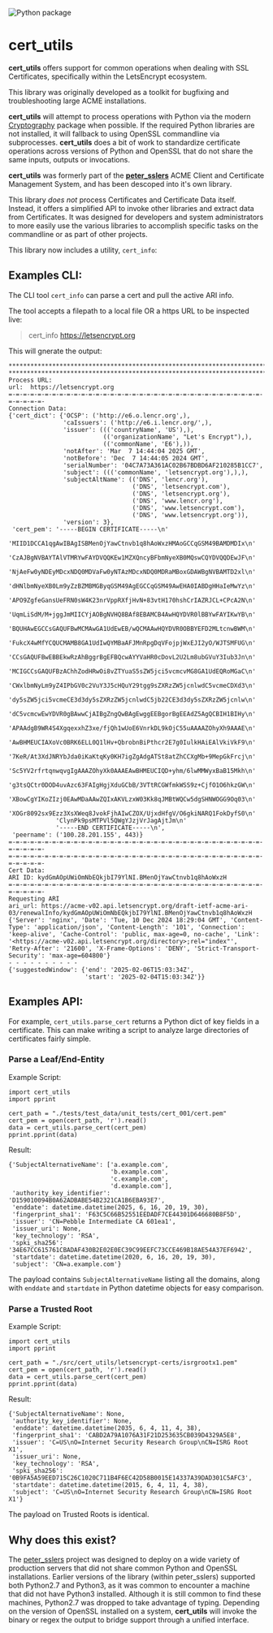 ![Python package](https://github.com/jvanasco/cert_utils/workflows/Python%20package/badge.svg)

cert_utils
==========

**cert_utils** offers support for common operations when dealing with SSL
Certificates, specifically within the LetsEncrypt ecosystem.

This library was originally developed as a toolkit for bugfixing and
troubleshooting large ACME installations.

**cert_utils** will attempt to process operations with Python via the modern
[Cryptography](https://cryptography.io/en/latest/) package when possible.
If the required Python libraries are not installed, it will fallback to using
OpenSSL commandline via subprocesses.  **cert_utils** does a bit of work to
standardize certificate operations across versions of Python and OpenSSL that
do not share the same inputs, outputs or invocations.

**cert_utils** was formerly part of the
**[peter_sslers](https://github.com/aptise/peter_sslers)** ACME Client and
Certificate Management System, and has been descoped into it's own library.

This library *does not* process Certificates and Certificate Data itself.
Instead, it offers a simplified API to invoke other libraries and extract data
from Certificates.  It was designed for developers and system administrators to
more easily use the various libraries to accomplish specific tasks on the
commandline or as part of other projects.

This library now includes a utility, `cert_info`:

Examples CLI:
-------------

The CLI tool `cert_info` can parse a cert and pull the active ARI info.

The tool accepts a filepath to a local file OR a https URL to be inspected live:

> cert_info https://letsencrypt.org

This will gnerate the output:

    ********************************************************************************
    ********************************************************************************
    Process URL:
    url:  https://letsencrypt.org
    =-=-=-=-=-=-=-=-=-=-=-=-=-=-=-=-=-=-=-=-=-=-=-=-=-=-=-=-=-=-=-=-=-=-=-=-=-=-=-=-
    Connection Data:
    {'cert_dict': {'OCSP': ('http://e6.o.lencr.org',),
                   'caIssuers': ('http://e6.i.lencr.org/',),
                   'issuer': ((('countryName', 'US'),),
                              (('organizationName', "Let's Encrypt"),),
                              (('commonName', 'E6'),)),
                   'notAfter': 'Mar  7 14:44:04 2025 GMT',
                   'notBefore': 'Dec  7 14:44:05 2024 GMT',
                   'serialNumber': '04C7A73A361AC02B67BDBD6AF210285B1CC7',
                   'subject': ((('commonName', 'letsencrypt.org'),),),
                   'subjectAltName': (('DNS', 'lencr.org'),
                                      ('DNS', 'letsencrypt.com'),
                                      ('DNS', 'letsencrypt.org'),
                                      ('DNS', 'www.lencr.org'),
                                      ('DNS', 'www.letsencrypt.com'),
                                      ('DNS', 'www.letsencrypt.org')),
                   'version': 3},
     'cert_pem': '-----BEGIN CERTIFICATE-----\n'
                 'MIID1DCCA1qgAwIBAgISBMenOjYawCtnvb1q8hAoWxzHMAoGCCqGSM49BAMDMDIx\n'
                 'CzAJBgNVBAYTAlVTMRYwFAYDVQQKEw1MZXQncyBFbmNyeXB0MQswCQYDVQQDEwJF\n'
                 'NjAeFw0yNDEyMDcxNDQ0MDVaFw0yNTAzMDcxNDQ0MDRaMBoxGDAWBgNVBAMTD2xl\n'
                 'dHNlbmNyeXB0Lm9yZzBZMBMGByqGSM49AgEGCCqGSM49AwEHA0IABDgHHaIeMwYz\n'
                 'APO9ZgfeGansUeFRN0sW4K23nrVppRXfjHvN+83vtH170hshCrIAZRJCL+CPcA2N\n'
                 'UqmLiSdM/M+jggJmMIICYjAOBgNVHQ8BAf8EBAMCB4AwHQYDVR0lBBYwFAYIKwYB\n'
                 'BQUHAwEGCCsGAQUFBwMCMAwGA1UdEwEB/wQCMAAwHQYDVR0OBBYEFD2MLtcnwBWM\n'
                 'FukcX4wMfYCQUCMAMB8GA1UdIwQYMBaAFJMnRpgDqVFojpjWxEJI2yO/WJTSMFUG\n'
                 'CCsGAQUFBwEBBEkwRzAhBggrBgEFBQcwAYYVaHR0cDovL2U2Lm8ubGVuY3Iub3Jn\n'
                 'MCIGCCsGAQUFBzAChhZodHRwOi8vZTYuaS5sZW5jci5vcmcvMG8GA1UdEQRoMGaC\n'
                 'CWxlbmNyLm9yZ4IPbGV0c2VuY3J5cHQuY29tgg9sZXRzZW5jcnlwdC5vcmeCDXd3\n'
                 'dy5sZW5jci5vcmeCE3d3dy5sZXRzZW5jcnlwdC5jb22CE3d3dy5sZXRzZW5jcnlw\n'
                 'dC5vcmcwEwYDVR0gBAwwCjAIBgZngQwBAgEwggEEBgorBgEEAdZ5AgQCBIH1BIHy\n'
                 'APAAdgB9WR4S4XgqexxhZ3xe/fjQh1wUoE6VnrkDL9kOjC55uAAAAZOhyXh9AAAE\n'
                 'AwBHMEUCIAXoVc0BRK6ELL0Q1lHv+QbrobnBiPthcr2E7g0IulkHAiEAlVkiVkF9\n'
                 '7KeR/At3XdJNRYbJda0iKaKtqKy0KH7igZgAdgATSt8atZhCCXgMb+9MepGkFrcj\n'
                 'Sc5YV2rfrtqnwqvgIgAAAZOhyXk0AAAEAwBHMEUCIQD+yhm/6lwMMWyxBaB15Mkh\n'
                 'g3tsQCtr0DOD4uvAzc63FAIgHgjXduGCbB/3VTtRCGWfmkWSS9z+CjfO1O6hkzGW\n'
                 'XBowCgYIKoZIzj0EAwMDaAAwZQIxAKVLzxW03Kk8qJMBtWQCw5dgSHNWOGG9Oq03\n'
                 'XOGr8092sx9Ezz3XsXWeq8JvokFjhAIwCZOX/UjxdHfgV/O6gkiNARQ1FokDyfS0\n'
                 'ClynPk9psMTPVl5QWgYJzjVrJagAjtJm\n'
                 '-----END CERTIFICATE-----\n',
     'peername': ('100.28.201.155', 443)}
    =-=-=-=-=-=-=-=-=-=-=-=-=-=-=-=-=-=-=-=-=-=-=-=-=-=-=-=-=-=-=-=-=-=-=-=-=-=-=-=-
    =-=-=-=-=-=-=-=-=-=-=-=-=-=-=-=-=-=-=-=-=-=-=-=-=-=-=-=-=-=-=-=-=-=-=-=-=-=-=-=-
    Cert Data:
    ARI ID: kydGmAOpUWiOmNbEQkjbI79YlNI.BMenOjYawCtnvb1q8hAoWxzH
    =-=-=-=-=-=-=-=-=-=-=-=-=-=-=-=-=-=-=-=-=-=-=-=-=-=-=-=-=-=-=-=-=-=-=-=-=-=-=-=-
    Requesting ARI
    ari_url: https://acme-v02.api.letsencrypt.org/draft-ietf-acme-ari-03/renewalInfo/kydGmAOpUWiOmNbEQkjbI79YlNI.BMenOjYawCtnvb1q8hAoWxzH
    {'Server': 'nginx', 'Date': 'Tue, 10 Dec 2024 18:29:04 GMT', 'Content-Type': 'application/json', 'Content-Length': '101', 'Connection': 'keep-alive', 'Cache-Control': 'public, max-age=0, no-cache', 'Link': '<https://acme-v02.api.letsencrypt.org/directory>;rel="index"', 'Retry-After': '21600', 'X-Frame-Options': 'DENY', 'Strict-Transport-Security': 'max-age=604800'}
    - - - - - - - - - - 
    {'suggestedWindow': {'end': '2025-02-06T15:03:34Z',
                         'start': '2025-02-04T15:03:34Z'}}


Examples API:
-------------

For example, `cert_utils.parse_cert` returns a Python dict of key fields in a
certificate.  This can make writing a script to analyze large directories of
certificates fairly simple.


### Parse a Leaf/End-Entity

Example Script:

```!python
import cert_utils
import pprint

cert_path = "./tests/test_data/unit_tests/cert_001/cert.pem"
cert_pem = open(cert_path, 'r').read()
data = cert_utils.parse_cert(cert_pem)
pprint.pprint(data)
```

Result:

    {'SubjectAlternativeName': ['a.example.com',
                                'b.example.com',
                                'c.example.com',
                                'd.example.com'],
     'authority_key_identifier': 'D159010094B0A62ADBABE54B2321CA1B6EBA93E7',
     'enddate': datetime.datetime(2025, 6, 16, 20, 19, 30),
     'fingerprint_sha1': 'F63C5C66B52551EEDADF7CE44301D646680B8F5D',
     'issuer': 'CN=Pebble Intermediate CA 601ea1',
     'issuer_uri': None,
     'key_technology': 'RSA',
     'spki_sha256': '34E67CC615761CBADAF430B2E02E0EC39C99EEFC73CCE469B18AE54A37EF6942',
     'startdate': datetime.datetime(2020, 6, 16, 20, 19, 30),
     'subject': 'CN=a.example.com'}

The payload contains `SubjectAlternativeName` listing all the domains, along
with `enddate` and `startdate` in Python datetime objects for easy comparison.

### Parse a Trusted Root

Example Script:

```!python
import cert_utils
import pprint

cert_path = "./src/cert_utils/letsencrypt-certs/isrgrootx1.pem"
cert_pem = open(cert_path, 'r').read()
data = cert_utils.parse_cert(cert_pem)
pprint.pprint(data)
```

Result:

    {'SubjectAlternativeName': None,
     'authority_key_identifier': None,
     'enddate': datetime.datetime(2035, 6, 4, 11, 4, 38),
     'fingerprint_sha1': 'CABD2A79A1076A31F21D253635CB039D4329A5E8',
     'issuer': 'C=US\nO=Internet Security Research Group\nCN=ISRG Root X1',
     'issuer_uri': None,
     'key_technology': 'RSA',
     'spki_sha256': '0B9FA5A59EED715C26C1020C711B4F6EC42D58B0015E14337A39DAD301C5AFC3',
     'startdate': datetime.datetime(2015, 6, 4, 11, 4, 38),
     'subject': 'C=US\nO=Internet Security Research Group\nCN=ISRG Root X1'}

The payload on Trusted Roots is identical.


Why does this exist?
--------------------

The [peter_sslers](https://github.com/aptise/peter_sslers) project was designed
to deploy on a wide variety of production servers that did not share common
Python and OpenSSL installations.  Earlier versions of the library
(within peter_sslers) supported both Python2.7 and Python3, as it was common to
encounter a machine that did not have Python3 installed.  Although it is still
common to find these machines, Python2.7 was dropped to take advantage of
typing.  Depending on the version of OpenSSL installed on a system,
**cert_utils** will invoke the binary or regex the output to bridge support
through a unified interface.

